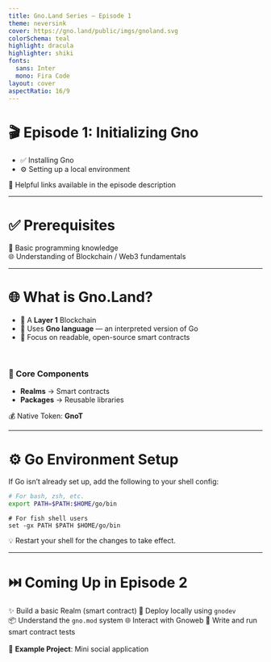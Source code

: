 ```yaml
---
title: Gno.Land Series — Episode 1  
theme: neversink
cover: https://gno.land/public/imgs/gnoland.svg  
colorSchema: teal  
highlight: dracula  
highlighter: shiki  
fonts:
  sans: Inter  
  mono: Fira Code  
layout: cover  
aspectRatio: 16/9
---
```


# 🎬 Episode 1: <span class="text-teal-500">Initializing Gno</span>

* ✅ Installing Gno
* ⚙️ Setting up a local environment

<div class="text-sm op75 mt-2">📎 Helpful links available in the episode description</div>

---

# ✅ <span class="text-blue-500">Prerequisites</span>

<div class="grid  gap-6 mt-6">

<div class="bg-blue-50 p-6 rounded-xl border-l-4 border-blue-400 shadow-sm">
🧠 Basic programming knowledge  
</div>

<div class="bg-indigo-50 p-6 rounded-xl border-l-4 border-indigo-400 shadow-sm">
🌐 Understanding of Blockchain / Web3 fundamentals  
</div>

</div>

---

# 🌐 What is <span class="text-green-500">Gno.Land?</span>

* 🔗 A **Layer 1** Blockchain
* 📝 Uses **Gno language** — an interpreted version of Go
* 🧠 Focus on readable, open-source smart contracts

<br/>

### 🧱 Core Components

* **Realms** → Smart contracts
* **Packages** → Reusable libraries

<div class="mt-6 p-4 bg-green-50 border-l-4 border-green-400 rounded shadow">
💰 Native Token: <strong>GnoT</strong>
</div>

---

# ⚙️ <span class="text-purple-500">Go Environment Setup</span>

If Go isn’t already set up, add the following to your shell config:

```bash
# For bash, zsh, etc.
export PATH=$PATH:$HOME/go/bin
```

```fish
# For fish shell users
set -gx PATH $PATH $HOME/go/bin
```

<div class="mt-4 p-4 bg-purple-50 border-l-4 border-purple-400 rounded shadow">
💡 Restart your shell for the changes to take effect.
</div>

---

# ⏭️ <span class="text-amber-500">Coming Up in Episode 2</span>

<div class="grid grid-cols-2 gap-6 mt-6 text-sm">

<div class="bg-amber-50 p-4 rounded-xl border-l-4 border-amber-400 shadow-sm">
✨ Build a basic Realm (smart contract)  
🚀 Deploy locally using <code>gnodev</code>  
</div>

<div class="bg-yellow-50 p-4 rounded-xl border-l-4 border-yellow-400 shadow-sm">
📦 Understand the <code>gno.mod</code> system  
🌐 Interact with Gnoweb  
🧪 Write and run smart contract tests  
</div>

</div>

<br/>

<div class="text-center mt-4 text-sm op75">
📌 <strong>Example Project</strong>: Mini social application
</div>
